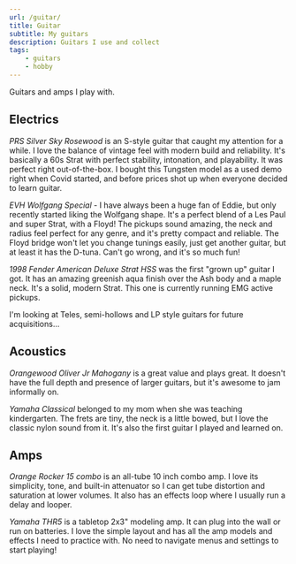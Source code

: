 ```yaml
---
url: /guitar/
title: Guitar
subtitle: My guitars
description: Guitars I use and collect
tags:
    - guitars
    - hobby
---
```


Guitars and amps I play with. 

<section>

## Electrics

_PRS Silver Sky Rosewood_ is an S-style guitar that caught my attention for a while. I love the balance of vintage feel with modern build and reliability. It's basically a 60s Strat with perfect stability, intonation, and playability. It was perfect right out-of-the-box. I bought this Tungsten model as a used demo right when Covid started, and before prices shot up when everyone decided to learn guitar. 

_EVH Wolfgang Special_ - I have always been a huge fan of Eddie, but only recently started liking the Wolfgang shape. It's a perfect blend of a Les Paul and super Strat, with a Floyd! The pickups sound amazing, the neck and radius feel perfect for any genre, and it's pretty compact and reliable. The Floyd bridge won't let you change tunings easily, just get another guitar, but at least it has the D-tuna. Can't go wrong, and it's so much fun! 

_1998 Fender American Deluxe Strat HSS_ was the first "grown up" guitar I got. It has an amazing greenish aqua finish over the Ash body and a maple neck. It's a solid, modern Strat. This one is currently running EMG active pickups. 

I'm looking at Teles, semi-hollows and LP style guitars for future acquisitions...

</section><section>

## Acoustics

_Orangewood Oliver Jr Mahogany_ is a great value and plays great. It doesn't have the full depth and presence of larger guitars, but it's awesome to jam informally on. 

_Yamaha Classical_ belonged to my mom when she was teaching kindergarten. The frets are tiny, the neck is a little bowed, but I love the classic nylon sound from it. It's also the first guitar I played and learned on. 

</section><section>

## Amps

_Orange Rocker 15 combo_ is an all-tube 10 inch combo amp. I love its simplicity, tone, and built-in attenuator so I can get tube distortion and saturation at lower volumes. It also has an effects loop where I usually run a delay and looper. 

_Yamaha THR5_ is a tabletop 2x3" modeling amp. It can plug into the wall or run on batteries. I love the simple layout and has all the amp models and effects I need to practice with. No need to navigate menus and settings to start playing! 

</section>